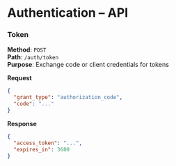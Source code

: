 # Authentication – API

### Token
**Method**: `POST`  
**Path**: `/auth/token`  
**Purpose**: Exchange code or client credentials for tokens

**Request**
```json
{
  "grant_type": "authorization_code",
  "code": "..."
}
```

**Response**
```json
{
  "access_token": "...",
  "expires_in": 3600
}
```


